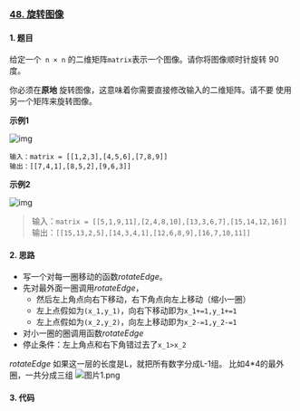 ### [48. 旋转图像](https://leetcode-cn.com/problems/rotate-image/)

#### 1. 题目

给定一个` n × n` 的二维矩阵` matrix `表示一个图像。请你将图像顺时针旋转 90 度。

你必须在**原地** 旋转图像，这意味着你需要直接修改输入的二维矩阵。请不要 使用另一个矩阵来旋转图像。

**示例1**

![img](https://assets.leetcode.com/uploads/2020/08/28/mat1.jpg)

```
输入：matrix = [[1,2,3],[4,5,6],[7,8,9]]
输出：[[7,4,1],[8,5,2],[9,6,3]]
```

**示例2**

![img](https://assets.leetcode.com/uploads/2020/08/28/mat2.jpg)

> 输入：`matrix = [[5,1,9,11],[2,4,8,10],[13,3,6,7],[15,14,12,16]]`
> 输出：`[[15,13,2,5],[14,3,4,1],[12,6,8,9],[16,7,10,11]]`



#### 2. 思路

- 写一个对每一圈移动的函数$rotateEdge$。
- 先对最外面一圈调用$rotateEdge$，
  - 然后左上角点向右下移动，右下角点向左上移动（缩小一圈）
  - 左上点假如为`(x_1,y_1)`，向右下移动即为`x_1+=1,y_1+=1`
  - 左上点假如为`(x_2,y_2)`，向左上移动即为`x_2-=1,y_2-=1`
- 对小一圈的圈调用函数$rotateEdge$
- 停止条件：左上角点和右下角错过去了`x_1>x_2`

$rotateEdge$
如果这一层的长度是L，就把所有数字分成L-1组。
比如4*4的最外圈，一共分成三组
![图片1.png](https://pic.leetcode-cn.com/1637071594-GJGCaK-%E5%9B%BE%E7%89%871.png)

#### 3. 代码

```python

```


